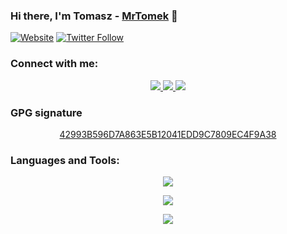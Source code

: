 ### Hi there, I'm Tomasz - [MrTomek](https://osikowski.pl) 👋

[![Website](https://img.shields.io/website?label=Osikowski.pl&style=for-the-badge&url=https%3A%2F%2Fosikowski.pl)](https://osikowski.pl)
[![Twitter Follow](https://img.shields.io/twitter/follow/MrTomek_?color=1DA1F2&logo=twitter&style=for-the-badge)](https://twitter.com/intent/follow?original_referer=https%3A%2F%2Fgithub.com%2FMrTomek&screen_name=MrTomek_)

### Connect with me:

<p align="center">
  <a href="https://gitlab.com/MrTomek">
    <img src="https://skillicons.dev/icons?i=gitlab" />
  </a>
  <a href="https://twitter.com/MrTomek_">
    <img src="https://skillicons.dev/icons?i=twitter" />
  </a>
  <a href="https://linkedin.com/in/tosikowski">
    <img src="https://skillicons.dev/icons?i=linkedin" />
  </a>
</p>
  
  
### GPG signature

<p align="center">
  <a  href="https://keys.openpgp.org/search?q=42993B596D7A863E5B12041EDD9C7809EC4F9A38">42993B596D7A863E5B12041EDD9C7809EC4F9A38</a>
</p>


### Languages and Tools:

<p align="center">
  <a>
    <img src="https://skillicons.dev/icons?i=html,css,js,sass,git,gitlab,php,laravel,vue,nuxtjs,regex" />
  </a>
</p>
<p align="center">
  <a href="https://skillicons.dev">
    <img src="https://skillicons.dev/icons?i=cloudflare,linux,docker,nginx,md" />
  </a>
</p>
<p align="center">
  <a href="https://skillicons.dev">
    <img src="https://skillicons.dev/icons?i=arduino,raspberrypi" />
  </a>
</p>
